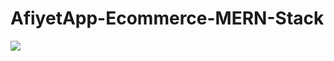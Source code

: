 # AfiyetApp-Ecommerce-MERN-Stack

<img src="https://hizliresim.com/efi0vf5)https://hizliresim.com/efi0vf5">
